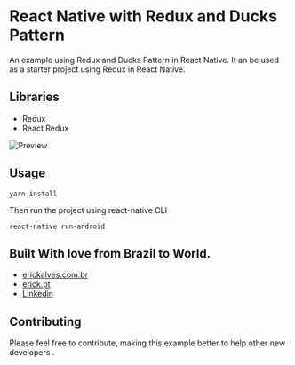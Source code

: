 # React Native with Redux and Ducks Pattern 

An example using Redux and Ducks Pattern in React Native. It an be used as a starter project using Redux in React Native.

## Libraries

* Redux
* React Redux


![Preview](https://i.imgur.com/k6LmQC0.gif)


## Usage

```
yarn install
```

Then run the project using react-native CLI

```
react-native run-android
```

## Built With love from Brazil to World.

* [erickalves.com.br](http://www.erickalves.com.br)
* [erick.pt](http://www.erick.pt)
* [Linkedin](https://www.linkedin.com/in/erick-alves-do-couto-8b1114a/)

## Contributing

Please feel free to contribute, making this example better to help other new developers .




